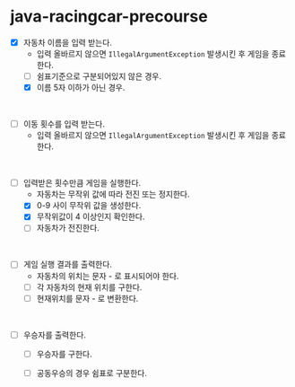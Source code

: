 # java-racingcar-precourse

- [x] 자동차 이름을 입력 받는다.
    - 입력 올바르지 않으면 `IllegalArgumentException` 발생시킨 후 게임을 종료한다.
    - [ ] 쉼표기준으로 구분되어있지 않은 경우.
    - [x] 이름 5자 이하가 아닌 경우.
<br>

- [ ] 이동 횟수를 입력 받는다.
    - 입력 올바르지 않으면 `IllegalArgumentException` 발생시킨 후 게임을 종료한다.  
<br>

- [ ] 입력받은 횟수만큼 게임을 실행한다.
    - 자동차는 무작위 값에 따라 전진 또는 정지한다.
    - [x] 0-9 사이 무작위 값을 생성한다.
    - [x] 무작위값이 4 이상인지 확인한다.
    - [ ] 자동차가 전진한다.
<br>

- [ ] 게임 실행 결과를 출력한다.
    - 자동차의 위치는 문자 - 로 표시되어야 한다.
    - [ ] 각 자동차의 현재 위치를 구한다.
    - [ ] 현재위치를 문자 - 로 변환한다.  
<br>

- [ ] 우승자를 출력한다.
    - [ ] 우승자를 구한다.
    - [ ] 공동우승의 경우 쉼표로 구분한다.

